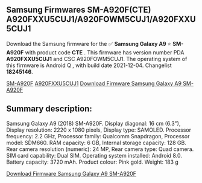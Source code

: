 <h2>Samsung Firmwares SM-A920F(CTE) A920FXXU5CUJ1/A920FOWM5CUJ1/A920FXXU5CUJ1</h2>
Download the Samsung firmware for the ✅ <strong>Samsung Galaxy A9 </strong> ⭐ <strong>SM-A920F</strong> with product code <strong>CTE</strong> . This firmware has version number PDA <strong>A920FXXU5CUJ1</strong> and CSC A920FOWM5CUJ1. The operating system of this firmware is Android Q , with build date 2021-12-04. Changelist <strong>18245146</strong>.


[SM-A920F](https://samfirm.shop/samsung/model/SM-A920F)
[A920FXXU5CUJ1](https://samfirm.shop/samsung/pda/A920FXXU5CUJ1)
[Download Firmware Samsung Galaxy A9 SM-A920F](https://samfirm.shop/samsung/firmware/480058)
<h2>Summary description:</h2>
<p>Samsung Galaxy A9 (2018) SM-A920F. Display diagonal: 16 cm (6.3"), Display resolution: 2220 x 1080 pixels, Display type: SAMOLED. Processor frequency: 2.2 GHz, Processor family: Qualcomm Snapdragon, Processor model: SDM660. RAM capacity: 6 GB, Internal storage capacity: 128 GB. Rear camera resolution (numeric): 24 MP, Rear camera type: Quad camera. SIM card capability: Dual SIM. Operating system installed: Android 8.0. Battery capacity: 3720 mAh. Product colour: Pink gold. Weight: 183 g</p>


[Download Firmware Samsung Galaxy A9 SM-A920F](https://samfirm.shop/samsung/firmware/480058)
